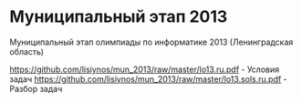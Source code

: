 Муниципальный этап 2013
=======================

Муниципальный этап олимпиады по информатике 2013 (Ленинградская область)

https://github.com/lisiynos/mun_2013/raw/master/lo13.ru.pdf - Условия задач
https://github.com/lisiynos/mun_2013/raw/master/lo13.sols.ru.pdf - Разбор задач

